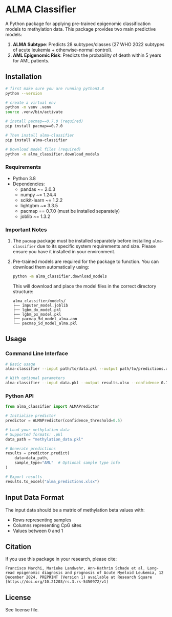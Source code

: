 # ALMA Classifier

A Python package for applying pre-trained epigenomic classification models to methylation data. This package provides two main predictive models:

1. **ALMA Subtype**: Predicts 28 subtypes/classes (27 WHO 2022 subtypes of acute leukemia + otherwise-normal control).
2. **AML Epigenomic Risk**: Predicts the probability of death within 5 years for AML patients.

## Installation

```bash
# first make sure you are running python3.8
python --version

# create a virtual env
python -m venv .venv
source .venv/bin/activate

# install pacmap==0.7.0 (required)
pip install pacmap==0.7.0

# Then install alma-classifier
pip install alma-classifier

# Download model files (required)
python -m alma_classifier.download_models
```

### Requirements

- Python 3.8
- Dependencies:
  - pandas ~= 2.0.3
  - numpy ~= 1.24.4
  - scikit-learn ~= 1.2.2
  - lightgbm ~= 3.3.5
  - pacmap == 0.7.0 (must be installed separately)
  - joblib ~= 1.3.2

### Important Notes
1. The `pacmap` package must be installed separately before installing `alma-classifier` due to its specific system requirements and size. Please ensure you have it installed in your environment.

2. Pre-trained models are required for the package to function. You can download them automatically using:
   ```bash
   python -m alma_classifier.download_models
   ```
   This will download and place the model files in the correct directory structure:
   ```
   alma_classifier/models/
   ├── imputer_model.joblib
   ├── lgbm_dx_model.pkl
   ├── lgbm_px_model.pkl
   ├── pacmap_5d_model_alma.ann
   └── pacmap_5d_model_alma.pkl
   ```

## Usage

### Command Line Interface

```bash
# Basic usage
alma-classifier --input path/to/data.pkl --output path/to/predictions.xlsx

# With optional parameters
alma-classifier --input data.pkl --output results.xlsx --confidence 0.7 --sample-type "AML"
```

### Python API

```python
from alma_classifier import ALMAPredictor

# Initialize predictor
predictor = ALMAPredictor(confidence_threshold=0.5)

# Load your methylation data
# Supported formats: .pkl
data_path = "methylation_data.pkl"

# Generate predictions
results = predictor.predict(
    data=data_path,
    sample_type="AML"  # Optional sample type info
)

# Export results
results.to_excel("alma_predictions.xlsx")
```

## Input Data Format

The input data should be a matrix of methylation beta values with:
- Rows representing samples
- Columns representing CpG sites
- Values between 0 and 1

## Citation

If you use this package in your research, please cite:

```
Francisco Marchi, Marieke Landwehr, Ann-Kathrin Schade et al. Long-read epigenomic diagnosis and prognosis of Acute Myeloid Leukemia, 12 December 2024, PREPRINT (Version 1) available at Research Square [https://doi.org/10.21203/rs.3.rs-5450972/v1]
```

## License

See license file.